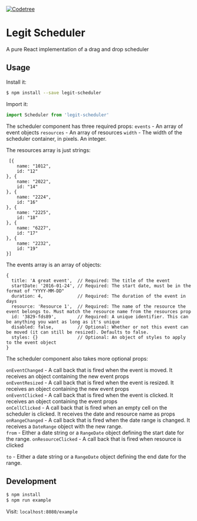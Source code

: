 [![Codetree](https://codetree.com/images/managed-with-codetree.svg)](https://codetree.com/projects/Q6Rz)

# Legit Scheduler
A pure React implementation of a drag and drop scheduler

## Usage

Install it:
```bash
$ npm install --save legit-scheduler
```

Import it:
```js
import Scheduler from 'legit-scheduler'
```

The scheduler component has three required props:
`events`    - An array of event objects
`resources` - An array of resources
`width`     - The width of the scheduler container, in pixels. An integer.

The resources array is just strings:
```
 [{
    name: "1012",
    id: "12"
}, {
    name: "2022",
    id: "14"
}, {
    name: "2224",
    id: "16"
}, {
    name: "2225",
    id: "18"
}, {
    name: "6227",
    id: "17"
}, {
    name: "2232",
    id: "19"
}]
```

The events array is an array of objects:
```
{
  title: 'A great event',  // Required: The title of the event
  startDate: '2016-01-24', // Required: The start date, must be in the format of "YYYY-MM-DD"
  duration: 4,             // Required: The duration of the event in days
  resource: 'Resource 1',  // Required: The name of the resource the event belongs to. Must match the resource name from the resources prop
  id: '3829-fds89',        // Required: A unique identifier. This can be anything you want as long as it's unique
  disabled: false,         // Optional: Whether or not this event can be moved (it can still be resized). Defaults to false.
  styles: {}               // Optional: An object of styles to apply to the event object
}
```

The scheduler component also takes more optional props:

`onEventChanged` - A call back that is fired when the event is moved. It receives an object containing the new event props  
`onEventResized` - A call back that is fired when the event is resized. It receives an object containing the new event props  
`onEventClicked` - A call back that is fired when the event is clicked. It receives an object containing the event props  
`onCellClicked`  - A call back that is fired when an empty cell on the scheduler is clicked. It receives the date and resource name as props  
`onRangeChanged` - A call back that is fired when the date range is changed. It receives a `DateRange` object with the new range.  
`from` - Either a date string or a `RangeDate` object defining the start date for the range.
`onResourceClicked` - A call back that is fired when resource is clicked 

`to` - Either a date string or a `RangeDate` object defining the end date for the range.

## Development
```bash
$ npm install
$ npm run example
```

Visit: `localhost:8080/example`
